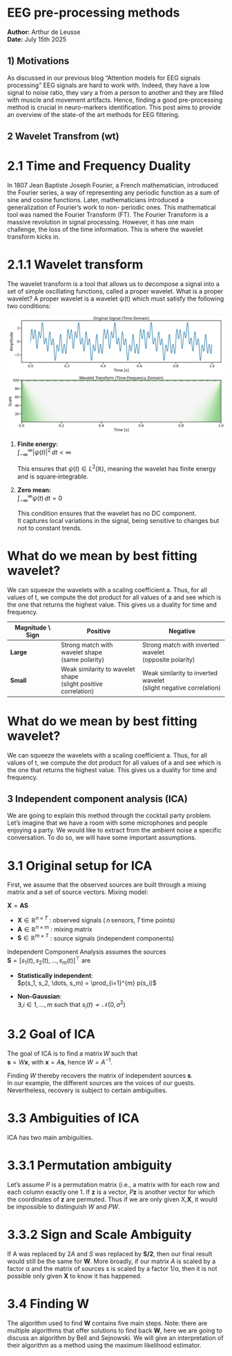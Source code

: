 # EEG pre-processing methods

**Author:** Arthur de Leusse  
**Date:** July 15th 2025

## 1) Motivations

As discussed in our previous blog “Attention models for EEG signals processing”
EEG signals are hard to work with. Indeed, they have a low signal to noise
ratio, they vary a from a person to another and they are filled with muscle
and movement artifacts. Hence, finding a good pre-processing method is crucial
in neuro-markers identification. This post aims to provide an overview of the
state-of the art methods for EEG filtering.

## 2 Wavelet Transfrom (wt)

# 2.1 Time and Frequency Duality

In 1807 Jean Baptiste Joseph Fourier, a French mathematician, introduced the
Fourier series, a way of representing any periodic function as a sum of sine and
cosine functions.
Later, mathematicians introduced a generalization of Fourier’s work to non-
periodic ones. This mathematical tool was named the Fourier Transform (FT).
The Fourier Transform is a massive revolution in signal processing. However,
it has one main challenge, the loss of the time information. This is where the
wavelet transform kicks in.

# 2.1.1 Wavelet transform

The wavelet transform is a tool that allows us to decompose a signal into a set
of simple oscillating functions, called a proper wavelet.
What is a proper wavelet? A proper wavelet is a wavelet ψ(t) which
must satisfy the following two conditions:

![Wavelet Transform Example](articles/images/image_wt.png)

1. **Finite energy:**  
   $\displaystyle \int_{-\infty}^{\infty} |\psi(t)|^{2}\,dt < \infty$  

   This ensures that $\psi(t) \in L^{2}(\mathbb{R})$, meaning the wavelet has finite energy and is square‑integrable.
   
2. **Zero mean:**  
   $\displaystyle \int_{-\infty}^{\infty} \psi(t)\,dt = 0$  

   This condition ensures that the wavelet has no DC component.  
   It captures local variations in the signal, being sensitive to changes but not to constant trends.


# What do we mean by best fitting wavelet? 

We can squeeze the wavelets with a scaling coefficient a. Thus, for all values of t, we compute the dot product
for all values of a and see which is the one that returns the highest value. This
gives us a duality for time and frequency.

| Magnitude \\ Sign | **Positive** | **Negative** |
|-------------------|--------------|--------------|
| **Large** | Strong match with wavelet shape  <br>(same polarity) | Strong match with inverted wavelet  <br>(opposite polarity) |
| **Small** | Weak similarity to wavelet shape  <br>(slight positive correlation) | Weak similarity to inverted wavelet  <br>(slight negative correlation) |


# What do we mean by best fitting wavelet?

We can squeeze the wavelets with a scaling coefficient a. Thus, for all values of t, we compute the dot product
for all values of a and see which is the one that returns the highest value. This
gives us a duality for time and frequency.

## 3 Independent component analysis (ICA)
We are going to explain this method through the cocktail party problem. Let’s
imagine that we have a room with some microphones and people enjoying a
party. We would like to extract from the ambient noise a specific conversation.
To do so, we will have some important assumptions.

# 3.1 Original setup for ICA
First, we assume that the observed sources are built through a mixing matrix
and a set of source vectors. Mixing model:

$\mathbf{X} = \mathbf{A}\mathbf{S}$  

* $\mathbf{X} \in \mathbb{R}^{n \times T}$ : observed signals ( $n$ sensors, $T$ time points)  
* $\mathbf{A} \in \mathbb{R}^{n \times m}$ : mixing matrix  
* $\mathbf{S} \in \mathbb{R}^{m \times T}$ : source signals (independent components)  

Independent Component Analysis assumes the sources  
$\displaystyle \mathbf{S} = [s_1(t),\, s_2(t),\, \dots,\, s_m(t)]^{\top}$ are  

* **Statistically independent**:  
 $p(s_1, s_2, \dots, s_m) = \prod_{i=1}^{m} p(s_i)$

* **Non‑Gaussian**:  
 $\exists, i \in {1,\dots,m}\ \text{such that}\ s_i(t) \not\sim \mathcal{N}(0,\sigma^{2})$

# 3.2 Goal of ICA  

The goal of ICA is to find a matrix $W$ such that  
$\mathbf{s} = W\mathbf{x}$, with $\mathbf{x}=A\mathbf{s}$, hence $W = A^{-1}$.  

Finding $W$ thereby recovers the matrix of independent sources $\mathbf{s}$.  
In our example, the different sources are the voices of our guests. Nevertheless, recovery is subject to certain ambiguities.


# 3.3 Ambiguities of ICA  

ICA has two main ambiguities.

# 3.3.1 Permutation ambiguity  

Let’s assume $P$ is a permutation matrix (i.e., a matrix with for each row and
each column exactly one 1. If $\mathbf{z}$ is a vector, $P\mathbf{z}$ is another vector for which
the coordinates of  $\mathbf{z}$ are permuted. Thus if we are only given X,$\mathbf{X}$, it would be
impossible to distinguish $W$ and $PW$.

# 3.3.2 Sign and Scale Ambiguity

If A was replaced by $2A$ and $S$ was replaced by $\mathbf{S/2}$, then our final result would
still be the same for $\mathbf{W}$. More broadly, if our matrix $A$ is scaled by a factor
α and the matrix of sources s is scaled by a factor 1/α, then it is not possible
only given $\mathbf{X}$ to know it has happened.

# 3.4 Finding W

The algorithm used to find  $\mathbf{W}$ contains five main steps. Note: there are multiple
algorithms that offer solutions to find back  $\mathbf{W}$, here we are going to discuss
an algorithm by Bell and Sejnowski. We will give an interpretation of their
algorithm as a method using the maximum likelihood estimator.
